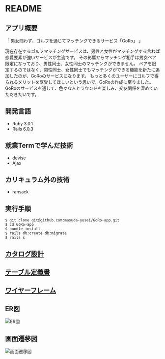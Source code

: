 # README

## アプリ概要

「 男女問わず、ゴルフを通じてマッチングできるサービス「GoRo」 」

現在存在するゴルフマッチングサービスは、男性と女性がマッチングする言わば恋愛要素が強いサービスが主流です。
その影響からマッチング相手は男女ペア限定になっており、男性同士、女性同士のマッチングができません。
ペアを限定するのではなく、男性同士、女性同士でもマッチングができる機能を新たに追加したのが、GoRoのサービスになります。
もっと多くのユーザーにゴルフで得られるメリットを享受してほしいという思いで、GoRoの作成に至りました。
GoRoのサービスを通して、色々な人とラウンドを楽しみ、交友関係を深めていただきたいです。


## 開発言語

* Ruby 3.0.1
* Rails 6.0.3


## 就業Termで学んだ技術
* devise
* Ajax


## カリキュラム外の技術
* ransack


## 実行手順
```
$ git clone git@github.com:masuda-yusei/GoRo-app.git
$ cd GoRo-app
$ bundle install
$ rails db:create db:migrate
$ rails s
```

## [カタログ設計](https://docs.google.com/spreadsheets/d/169RJVz0vKthdUOc6tCf-xEJ_7yor1i686kboFO7hV4k/edit?usp=sharing)


## [テーブル定義書](https://docs.google.com/spreadsheets/d/1YOYFo0JBxFrlodJ0-DzeXo0My46khpPH-eesvg_a8Nw/edit?usp=sharing)


## [ワイヤーフレーム](https://cacoo.com/diagrams/uG7U9TAQhQ7mNsON/987DD)


## ER図
![ER図](https://cacoo.com/diagrams/7Iki6fpO4pGrW02L-95A5D.png)


## 画面遷移図
![画面遷移図](https://user-images.githubusercontent.com/89350963/145679509-3017b459-b660-42bd-a7a6-7ef1de68e11b.png)